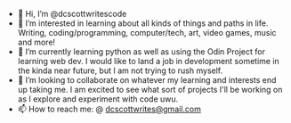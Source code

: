 - 👋 Hi, I’m @dcscottwritescode
- 👀 I’m interested in learning about all kinds of things and paths in life. Writing, coding/programming, computer/tech, art, video games, music and more!
- 🌱 I’m currently learning python as well as using the Odin Project for learning web dev. I would like to land a job in development sometime in the kinda near future, but I am
not trying to rush myself.
- 💞️ I’m looking to collaborate on whatever my learning and interests end up taking me. I am excited to see what sort of projects I'll be working on as I explore and experiment 
with code uwu.
- 📫 How to reach me: @ dcscottwrites@gmail.com

<!---
dcscottwritescode/dcscottwritescode is a ✨ special ✨ repository because its `README.md` (this file) appears on your GitHub profile.
You can click the Preview link to take a look at your changes.
--->
